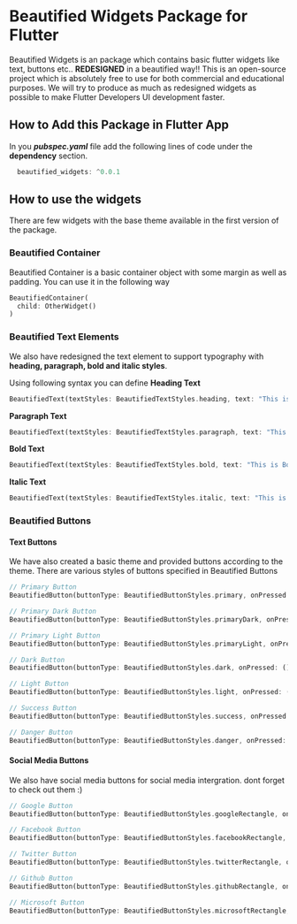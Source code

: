 # Beautified Widgets Package for Flutter

Beautified Widgets is an package which contains basic flutter widgets like text, buttons etc.. **REDESIGNED** in a beautified way!! This is an open-source project which is absolutely free to use for both commercial and educational purposes. We will try to produce as much as redesigned widgets as possible to make Flutter Developers UI development faster.

## How to Add this Package in Flutter App

In you ***pubspec.yaml*** file add the following lines of code under the **dependency** section.

```dart
  beautified_widgets: ^0.0.1
```

## How to use the widgets

There are few widgets with the base theme available in the first version of the package.

### Beautified Container

Beautified Container is a basic container object with some margin as well as padding. You can use it in the following way

```dart
BeautifiedContainer(
  child: OtherWidget()
)
```

### Beautified Text Elements

We also have redesigned the text element to support typography with **heading, paragraph, bold and italic styles**.

Using following syntax you can define **Heading Text**

```dart
BeautifiedText(textStyles: BeautifiedTextStyles.heading, text: "This is Heading")
```

**Paragraph Text**

```dart
BeautifiedText(textStyles: BeautifiedTextStyles.paragraph, text: "This is Paragraph")
```

**Bold Text**

```dart
BeautifiedText(textStyles: BeautifiedTextStyles.bold, text: "This is Bold Text")
```

**Italic Text**

```dart
BeautifiedText(textStyles: BeautifiedTextStyles.italic, text: "This is Italic Text")
```


### Beautified Buttons

#### Text Buttons

We have also created a basic theme and provided buttons according to the theme. There are various styles of buttons specified in Beautified Buttons

```dart
// Primary Button
BeautifiedButton(buttonType: BeautifiedButtonStyles.primary, onPressed: (){},buttonText: "Primary Button",)

// Primary Dark Button
BeautifiedButton(buttonType: BeautifiedButtonStyles.primaryDark, onPressed: (){},buttonText: "Primary Dark Button",)

// Primary Light Button
BeautifiedButton(buttonType: BeautifiedButtonStyles.primaryLight, onPressed: (){},buttonText: "Primary Light Button",)

// Dark Button
BeautifiedButton(buttonType: BeautifiedButtonStyles.dark, onPressed: (){},buttonText: "Dark Button",)

// Light Button
BeautifiedButton(buttonType: BeautifiedButtonStyles.light, onPressed: (){},buttonText: "Light Button",)

// Success Button
BeautifiedButton(buttonType: BeautifiedButtonStyles.success, onPressed: (){},buttonText: "Success Button",)

// Danger Button
BeautifiedButton(buttonType: BeautifiedButtonStyles.danger, onPressed: (){},buttonText: "Danger Button",)

```

#### Social Media Buttons

We also have social media buttons for social media intergration. dont forget to check out them :)

```dart
// Google Button
BeautifiedButton(buttonType: BeautifiedButtonStyles.googleRectangle, onPressed: (){},buttonText: "SignIn With Google",)

// Facebook Button
BeautifiedButton(buttonType: BeautifiedButtonStyles.facebookRectangle, onPressed: (){},buttonText: "SignIn With Facebook",)

// Twitter Button
BeautifiedButton(buttonType: BeautifiedButtonStyles.twitterRectangle, onPressed: (){},buttonText: "SignIn With Twitter",)

// Github Button
BeautifiedButton(buttonType: BeautifiedButtonStyles.githubRectangle, onPressed: (){},buttonText: "SignIn With Github",)

// Microsoft Button
BeautifiedButton(buttonType: BeautifiedButtonStyles.microsoftRectangle, onPressed: (){},buttonText: "SignIn With Microsoft",)
```
